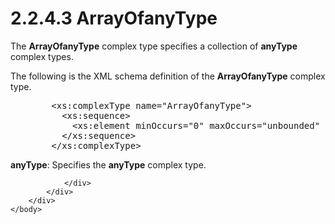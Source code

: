 <html dir="LTR" xmlns:mshelp="http://msdn.microsoft.com/mshelp" xmlns:ddue="http://ddue.schemas.microsoft.com/authoring/2003/5" xmlns:xlink="http://www.w3.org/1999/xlink" xmlns:tool="http://www.microsoft.com/tooltip">
    <head>
        <meta http-equiv="Content-Type" content="text/html; CHARSET=utf-8"></meta>
        <meta name="save" content="history"></meta>
        <title>2.2.4.3 ArrayOfanyType</title>
        <xml>
            <mshelp:toctitle title="2.2.4.3 ArrayOfanyType"></mshelp:toctitle>
            <mshelp:rltitle title="[MS-SSMDSWS-15]: ArrayOfanyType"></mshelp:rltitle>
            <mshelp:keyword index="A" term="6675c434-ae4f-4c6d-abdb-7325784fa29a"></mshelp:keyword>
            <mshelp:attr name="DCSext.ContentType" value="open specification"></mshelp:attr>
            <mshelp:attr name="AssetID" value="6675c434-ae4f-4c6d-abdb-7325784fa29a"></mshelp:attr>
            <mshelp:attr name="TopicType" value="kbRef"></mshelp:attr>
            <mshelp:attr name="DCSext.Title" value="[MS-SSMDSWS-15]: ArrayOfanyType" />
        </xml>
    </head>
    <body>
        <div id="header">
            <h1 class="heading">2.2.4.3 ArrayOfanyType</h1>
        </div>
        <div id="mainSection">
            <div id="mainBody">
                <div id="allHistory" class="saveHistory"></div>
                <div id="sectionSection0" class="section" name="collapseableSection">
                    

<p>The <b>ArrayOfanyType</b> complex type specifies a
collection of <b>anyType</b> complex types.</p>

<p>The following is the XML schema definition of the <b>ArrayOfanyType</b>
complex type.</p>

<dl>
<dd>
<div><pre>   &lt;xs:complexType name=&quot;ArrayOfanyType&quot;&gt;
     &lt;xs:sequence&gt;
       &lt;xs:element minOccurs=&quot;0&quot; maxOccurs=&quot;unbounded&quot; name=&quot;anyType&quot; nillable=&quot;true&quot; type=&quot;xs:anyType&quot; xmlns:xs=&quot;http://www.w3.org/2001/XMLSchema&quot; /&gt;
     &lt;/xs:sequence&gt;
   &lt;/xs:complexType&gt;
</pre></div>
</dd></dl>

<p><b>anyType</b>: Specifies the <b>anyType</b> complex
type.</p>


                </div>
            </div>
        </div>
    </body>
</html>